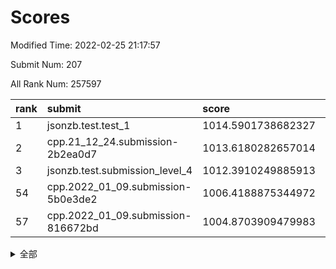 # Scores

Modified Time: 2022-02-25 21:17:57

Submit Num: 207

All Rank Num: 257597

| rank |               submit               |       score        |       sigma        | pk_num |
| :--- | :--------------------------------- | :----------------- | :----------------- | :----- |
| 1    | jsonzb.test.test_1                 | 1014.5901738682327 | 0.8772443069696314 | 4982   |
| 2    | cpp.21_12_24.submission-2b2ea0d7   | 1013.6180282657014 | 0.8056843393242763 | 4975   |
| 3    | jsonzb.test.submission_level_4     | 1012.3910249885913 | 0.7837374343981781 | 4978   |
| 54   | cpp.2022_01_09.submission-5b0e3de2 | 1006.4188875344972 | 0.7213633294880029 | 4974   |
| 57   | cpp.2022_01_09.submission-816672bd | 1004.8703909479983 | 0.7118413545769668 | 4983   |


<details>
<summary>全部</summary>

| rank |                 submit                 |       score        |       sigma        | pk_num |
| :--- | :------------------------------------- | :----------------- | :----------------- | :----- |
| 1    | jsonzb.test.test_1                     | 1014.5901738682327 | 0.8772443069696314 | 4982   |
| 2    | cpp.21_12_24.submission-2b2ea0d7       | 1013.6180282657014 | 0.8056843393242763 | 4975   |
| 3    | jsonzb.test.submission_level_4         | 1012.3910249885913 | 0.7837374343981781 | 4978   |
| 4    | gobigger.level_3.submission_level_3_24 | 1012.3207859731037 | 0.7687197411072487 | 4980   |
| 5    | gobigger.level_3.submission_level_3_8  | 1011.7594086767756 | 0.7547829841998992 | 4983   |
| 6    | gobigger.level_3.submission_level_3_31 | 1011.698018316252  | 0.7811530563750563 | 4974   |
| 7    | gobigger.level_3.submission_level_3_12 | 1011.5005076833073 | 0.7749539419111878 | 4978   |
| 8    | gobigger.level_3.submission_level_3_4  | 1011.2543970662363 | 0.7921814468290399 | 4974   |
| 9    | gobigger.level_3.submission_level_3_48 | 1010.8526848596131 | 0.7562767151870206 | 4980   |
| 10   | gobigger.level_3.submission_level_3_35 | 1010.7635043934429 | 0.7788006094910751 | 4977   |
| 11   | gobigger.level_3.submission_level_3_20 | 1010.7404835754423 | 0.7457411105383458 | 4979   |
| 12   | gobigger.level_3.submission_level_3_49 | 1010.723630700821  | 0.746572164184044  | 4974   |
| 13   | gobigger.level_3.submission_level_3_44 | 1010.6819056215218 | 0.768678542730312  | 4978   |
| 14   | gobigger.level_3.submission_level_3_38 | 1010.5882718140693 | 0.7587255759677506 | 4979   |
| 15   | gobigger.level_3.submission_level_3_2  | 1010.4860863839712 | 0.7715464206451025 | 4978   |
| 16   | gobigger.level_3.submission_level_3_39 | 1010.4744975439758 | 0.7616029766849197 | 4980   |
| 17   | gobigger.level_3.submission_level_3_27 | 1010.4374183668241 | 0.7746852022219596 | 4978   |
| 18   | gobigger.level_3.submission_level_3_29 | 1010.3294203127501 | 0.7538115027333929 | 4980   |
| 19   | gobigger.level_3.submission_level_3_9  | 1010.2628871169336 | 0.7858383946392172 | 4980   |
| 20   | gobigger.level_3.submission_level_3_45 | 1010.2545601081036 | 0.778031341121612  | 4983   |
| 21   | gobigger.level_3.submission_level_3_41 | 1010.2080602619737 | 0.7673873620399561 | 4981   |
| 22   | gobigger.level_3.submission_level_3_25 | 1010.1662933596549 | 0.7483882148588288 | 4977   |
| 23   | gobigger.level_3.submission_level_3_0  | 1010.1136345779494 | 0.7701070354996257 | 4979   |
| 24   | gobigger.level_3.submission_level_3_18 | 1010.0963344111518 | 0.7427136073322715 | 4983   |
| 25   | gobigger.level_3.submission_level_3_30 | 1009.9597727761485 | 0.766906811747028  | 4981   |
| 26   | gobigger.level_3.submission_level_3_3  | 1009.9522934781121 | 0.783724550550306  | 4975   |
| 27   | gobigger.level_3.submission_level_3_26 | 1009.9512106776959 | 0.7520838805063392 | 4975   |
| 28   | gobigger.level_3.submission_level_3_14 | 1009.9420832632271 | 0.7513881279796732 | 4977   |
| 29   | gobigger.level_3.submission_level_3_13 | 1009.9230787153739 | 0.7528205235716277 | 4980   |
| 30   | gobigger.level_3.submission_level_3_5  | 1009.8994526351848 | 0.7663659373048497 | 4978   |
| 31   | gobigger.level_3.submission_level_3_47 | 1009.8692644650174 | 0.765191174965139  | 4979   |
| 32   | gobigger.level_3.submission_level_3_17 | 1009.7734501356105 | 0.7580988343769571 | 4983   |
| 33   | gobigger.level_3.submission_level_3_33 | 1009.69930515372   | 0.7429236721575092 | 4979   |
| 34   | gobigger.level_3.submission_level_3_21 | 1009.6837168312335 | 0.7440993257688971 | 4977   |
| 35   | gobigger.level_3.submission_level_3_37 | 1009.6401405787879 | 0.7411292085962665 | 4974   |
| 36   | gobigger.level_3.submission_level_3_28 | 1009.6288392302226 | 0.7466168001267987 | 4978   |
| 37   | gobigger.level_3.submission_level_3_40 | 1009.5386939871745 | 0.7442421418397085 | 4980   |
| 38   | gobigger.level_3.submission_level_3_43 | 1009.5305090787613 | 0.7513516492582091 | 4980   |
| 39   | gobigger.level_3.submission_level_3_46 | 1009.4537868296592 | 0.7595747414465511 | 4982   |
| 40   | gobigger.level_3.submission_level_3_11 | 1009.4340533815241 | 0.7484372620915639 | 4977   |
| 41   | gobigger.level_3.submission_level_3_32 | 1009.334457632338  | 0.7259492369766422 | 4977   |
| 42   | gobigger.level_3.submission_level_3_19 | 1009.2108394976609 | 0.7380164728835894 | 4980   |
| 43   | gobigger.level_3.submission_level_3_1  | 1009.1763853245783 | 0.7407297988581961 | 4976   |
| 44   | gobigger.level_3.submission_level_3_34 | 1009.1637469080217 | 0.7642526513980198 | 4974   |
| 45   | gobigger.level_3.submission_level_3_6  | 1009.1211589056134 | 0.7589215263989902 | 4981   |
| 46   | gobigger.level_3.submission_level_3_23 | 1009.066417128766  | 0.748725729027857  | 4979   |
| 47   | gobigger.level_3.submission_level_3_16 | 1009.0107222051679 | 0.7546949004972033 | 4979   |
| 48   | gobigger.level_3.submission_level_3_22 | 1009.0106454515071 | 0.7500293081040281 | 4974   |
| 49   | gobigger.level_3.submission_level_3_10 | 1008.9771582166801 | 0.7338244504521991 | 4980   |
| 50   | gobigger.level_3.submission_level_3_36 | 1008.9562534748683 | 0.7670290883535172 | 4982   |
| 51   | gobigger.level_3.submission_level_3_7  | 1008.8494971051866 | 0.7441133040872683 | 4973   |
| 52   | gobigger.level_3.submission_level_3_15 | 1008.2335724930264 | 0.7392417415099097 | 4979   |
| 53   | gobigger.level_3.submission_level_3_42 | 1007.9804454296021 | 0.740457685870339  | 4975   |
| 54   | cpp.2022_01_09.submission-5b0e3de2     | 1006.4188875344972 | 0.7213633294880029 | 4974   |
| 55   | gobigger.level_1.submission_level_1_24 | 1005.4156075292555 | 0.7097107843567326 | 4978   |
| 56   | gobigger.level_1.submission_level_1_1  | 1004.9017346782564 | 0.743448365607807  | 4978   |
| 57   | cpp.2022_01_09.submission-816672bd     | 1004.8703909479983 | 0.7118413545769668 | 4983   |
| 58   | gobigger.level_1.submission_level_1_31 | 1004.6815159459094 | 0.7189557090930908 | 4976   |
| 59   | gobigger.level_1.submission_level_1_13 | 1004.4485550054106 | 0.720052116687135  | 4980   |
| 60   | gobigger.level_1.submission_level_1_35 | 1004.3330402894643 | 0.7161839692371662 | 4980   |
| 61   | gobigger.level_1.submission_level_1_5  | 1004.3203706871204 | 0.7135772656445581 | 4982   |
| 62   | gobigger.level_1.submission_level_1_17 | 1004.2019207528812 | 0.7201992623434693 | 4983   |
| 63   | gobigger.level_1.submission_level_1_45 | 1004.0969602899806 | 0.7250793766887434 | 4974   |
| 64   | gobigger.level_1.submission_level_1_32 | 1004.0385398616705 | 0.7241230796033467 | 4973   |
| 65   | gobigger.level_1.submission_level_1_27 | 1003.9839939713986 | 0.7182463369834124 | 4984   |
| 66   | gobigger.level_1.submission_level_1_22 | 1003.914976678098  | 0.7169782499378834 | 4975   |
| 67   | gobigger.level_1.submission_level_1_10 | 1003.8973052350918 | 0.7322094521697606 | 4979   |
| 68   | gobigger.level_1.submission_level_1_16 | 1003.8088294803232 | 0.7304755587605549 | 4974   |
| 69   | gobigger.level_1.submission_level_1_4  | 1003.8075357041421 | 0.7396898033430171 | 4981   |
| 70   | gobigger.level_1.submission_level_1_37 | 1003.7495491522886 | 0.7309513596566493 | 4975   |
| 71   | gobigger.level_1.submission_level_1_18 | 1003.7314852694728 | 0.7187768593160971 | 4980   |
| 72   | gobigger.level_1.submission_level_1_19 | 1003.6625181600746 | 0.7284704690982462 | 4975   |
| 73   | gobigger.level_1.submission_level_1_14 | 1003.618197485395  | 0.7205437532352916 | 4981   |
| 74   | gobigger.level_1.submission_level_1_39 | 1003.4940531410234 | 0.7273227813439131 | 4975   |
| 75   | gobigger.level_1.submission_level_1_12 | 1003.4601733821461 | 0.7135723656776615 | 4975   |
| 76   | gobigger.level_1.submission_level_1_36 | 1003.4509552430928 | 0.7279499933721609 | 4977   |
| 77   | gobigger.level_1.submission_level_1_49 | 1003.3340802162963 | 0.7121392589551934 | 4971   |
| 78   | gobigger.level_1.submission_level_1_38 | 1003.1560150196331 | 0.7212871753122733 | 4976   |
| 79   | gobigger.level_1.submission_level_1_43 | 1003.0774476044584 | 0.7141718048134463 | 4976   |
| 80   | gobigger.level_1.submission_level_1_11 | 1003.0759257528206 | 0.7235145964259164 | 4980   |
| 81   | gobigger.level_1.submission_level_1_40 | 1003.0731719474677 | 0.7176756452680719 | 4978   |
| 82   | gobigger.level_1.submission_level_1_26 | 1003.0253427682467 | 0.7118060902407002 | 4979   |
| 83   | gobigger.level_1.submission_level_1_2  | 1002.9923161692908 | 0.713954142465599  | 4978   |
| 84   | gobigger.level_1.submission_level_1_3  | 1002.9674254154502 | 0.7152474579289672 | 4978   |
| 85   | gobigger.level_1.submission_level_1_25 | 1002.9496759261599 | 0.7051352691959384 | 4974   |
| 86   | gobigger.level_1.submission_level_1_23 | 1002.9290369973584 | 0.7292364144542632 | 4980   |
| 87   | gobigger.level_1.submission_level_1_46 | 1002.685039743265  | 0.7156986512452352 | 4976   |
| 88   | gobigger.level_1.submission_level_1_7  | 1002.6183947836972 | 0.7132073514365573 | 4978   |
| 89   | gobigger.level_1.submission_level_1_6  | 1002.613359769388  | 0.7195657967261765 | 4979   |
| 90   | gobigger.level_1.submission_level_1_20 | 1002.577366829151  | 0.7141439221951192 | 4979   |
| 91   | gobigger.level_1.submission_level_1_29 | 1002.5672797660319 | 0.7207858317578877 | 4982   |
| 92   | gobigger.level_1.submission_level_1_34 | 1002.5494493718769 | 0.7219073416927545 | 4976   |
| 93   | gobigger.level_1.submission_level_1_21 | 1002.5044010813784 | 0.7200092879643428 | 4974   |
| 94   | gobigger.level_1.submission_level_1_33 | 1002.498896687027  | 0.7169303847002176 | 4980   |
| 95   | gobigger.level_1.submission_level_1_28 | 1002.4227777341455 | 0.7132507290986965 | 4981   |
| 96   | gobigger.level_1.submission_level_1_0  | 1002.3577001765372 | 0.704537816543698  | 4981   |
| 97   | gobigger.level_1.submission_level_1_48 | 1002.3568500925228 | 0.7138499324781261 | 4972   |
| 98   | gobigger.level_1.submission_level_1_47 | 1002.3122426108459 | 0.7202532836946016 | 4975   |
| 99   | gobigger.level_1.submission_level_1_41 | 1002.3045275913697 | 0.7068778032988435 | 4972   |
| 100  | gobigger.level_1.submission_level_1_30 | 1002.2520943206869 | 0.7082767715012861 | 4975   |
| 101  | gobigger.level_1.submission_level_1_15 | 1002.1900450550623 | 0.7071293831493484 | 4978   |
| 102  | gobigger.level_1.submission_level_1_8  | 1002.1722173606972 | 0.7075578686236471 | 4976   |
| 103  | gobigger.level_1.submission_level_1_44 | 1002.1610807203572 | 0.7132163378754988 | 4974   |
| 104  | gobigger.level_1.submission_level_1_42 | 1001.8377934147724 | 0.7122963228255517 | 4974   |
| 105  | gobigger.level_1.submission_level_1_9  | 1001.8027493401146 | 0.7126786335627494 | 4975   |
| 106  | gobigger.random.submission_random_19   | 997.5736453040604  | 0.7161659610214016 | 4977   |
| 107  | gobigger.random.submission_random_8    | 997.5691714074579  | 0.7088891315686623 | 4972   |
| 108  | gobigger.random.submission_random_10   | 996.9316270529184  | 0.7145828096002632 | 4977   |
| 109  | gobigger.random.submission_random_45   | 996.8972089159317  | 0.7012121794297085 | 4977   |
| 110  | gobigger.random.submission_random_44   | 996.871876224499   | 0.6941589784700588 | 4978   |
| 111  | gobigger.random.submission_random_32   | 996.8363185738006  | 0.7078264145056231 | 4976   |
| 112  | gobigger.random.submission_random_28   | 996.7631838884768  | 0.7132716733299826 | 4975   |
| 113  | gobigger.random.submission_random_48   | 996.7002170746068  | 0.7164836944469907 | 4975   |
| 114  | gobigger.random.submission_random_42   | 996.6152373047494  | 0.6992455199193564 | 4974   |
| 115  | gobigger.random.submission_random_41   | 996.5811090736431  | 0.7122889236739224 | 4981   |
| 116  | gobigger.random.submission_random_49   | 996.5798799149111  | 0.7065326202675893 | 4979   |
| 117  | gobigger.random.submission_random_6    | 996.5192013718145  | 0.7021501671275908 | 4976   |
| 118  | gobigger.random.submission_random_2    | 996.4063104609247  | 0.7142354876881566 | 4978   |
| 119  | gobigger.random.submission_random_14   | 996.3812561275158  | 0.7172449104889068 | 4978   |
| 120  | gobigger.random.submission_random_38   | 996.363697660118   | 0.7160194389223261 | 4974   |
| 121  | gobigger.random.submission_random_15   | 996.273148208686   | 0.7165000621945579 | 4977   |
| 122  | gobigger.random.submission_random_18   | 996.2587605098987  | 0.7079022340633558 | 4983   |
| 123  | gobigger.random.submission_random_33   | 996.1483988772749  | 0.71145753081043   | 4978   |
| 124  | gobigger.random.submission_random_16   | 996.1458239972907  | 0.716614829383951  | 4979   |
| 125  | gobigger.random.submission_random_3    | 996.1295120355634  | 0.7129482815146391 | 4977   |
| 126  | gobigger.random.submission_random_43   | 996.0597495700708  | 0.7148986473783863 | 4976   |
| 127  | gobigger.random.submission_random_12   | 996.0368262961504  | 0.701826314888193  | 4978   |
| 128  | gobigger.random.submission_random_46   | 996.0017305439836  | 0.7062777849687003 | 4973   |
| 129  | gobigger.random.submission_random_27   | 995.9840236428665  | 0.719316738759213  | 4976   |
| 130  | gobigger.random.submission_random_0    | 995.9103784581223  | 0.7076537885902576 | 4974   |
| 131  | gobigger.random.submission_random_36   | 995.8858491673149  | 0.7145600386907214 | 4976   |
| 132  | gobigger.random.submission_random_31   | 995.8811750762651  | 0.7055376377046005 | 4974   |
| 133  | gobigger.random.submission_random_11   | 995.8720966711772  | 0.692240605461301  | 4978   |
| 134  | gobigger.random.submission_random_35   | 995.832776343337   | 0.7076694318257927 | 4979   |
| 135  | gobigger.random.submission_random_4    | 995.8326102983507  | 0.7211813041830222 | 4975   |
| 136  | gobigger.random.submission_random_21   | 995.8168610111737  | 0.7158083298200226 | 4978   |
| 137  | gobigger.random.submission_random_9    | 995.7922893197143  | 0.7140451949938874 | 4981   |
| 138  | gobigger.random.submission_random_39   | 995.7320569500855  | 0.7063110967526133 | 4978   |
| 139  | gobigger.random.submission_random_29   | 995.6985037072556  | 0.7062943631944393 | 4981   |
| 140  | gobigger.random.submission_random_40   | 995.6233081522886  | 0.7185460368896003 | 4979   |
| 141  | gobigger.random.submission_random_23   | 995.5690966312026  | 0.7040846319177876 | 4975   |
| 142  | gobigger.random.submission_random_47   | 995.5295071636583  | 0.7053682777085895 | 4983   |
| 143  | gobigger.random.submission_random_22   | 995.4977900980041  | 0.7259407188949303 | 4976   |
| 144  | gobigger.random.submission_random_34   | 995.4147941011122  | 0.7109792923052203 | 4974   |
| 145  | gobigger.random.submission_random_5    | 995.3725964636452  | 0.7055506371148854 | 4977   |
| 146  | gobigger.random.submission_random_20   | 995.2848832679415  | 0.7019466473217535 | 4980   |
| 147  | gobigger.random.submission_random_37   | 995.092415047466   | 0.7109892305451687 | 4975   |
| 148  | gobigger.random.submission_random_17   | 995.0423135643506  | 0.7148857410645245 | 4976   |
| 149  | gobigger.random.submission_random_26   | 995.0098145050326  | 0.7202031758768347 | 4980   |
| 150  | gobigger.random.submission_random_1    | 994.8153285866774  | 0.7153357195698508 | 4982   |
| 151  | gobigger.level_2.submission_level_2_28 | 994.6383572068319  | 0.7298622473108164 | 4981   |
| 152  | gobigger.random.submission_random_25   | 994.6116890632404  | 0.7110051377064964 | 4982   |
| 153  | gobigger.level_2.submission_level_2_23 | 994.5157616435863  | 0.7253961488105362 | 4981   |
| 154  | gobigger.random.submission_random_30   | 994.5040754467905  | 0.7035612607835464 | 4975   |
| 155  | gobigger.random.submission_random_7    | 994.4739188689254  | 0.7181283567111059 | 4976   |
| 156  | gobigger.random.submission_random_13   | 994.4061598059429  | 0.7143801688917423 | 4976   |
| 157  | gobigger.random.submission_random_24   | 994.390505737058   | 0.7359827881256931 | 4976   |
| 158  | gobigger.level_2.submission_level_2_29 | 994.2871463073385  | 0.718740464756104  | 4976   |
| 159  | gobigger.level_2.submission_level_2_22 | 994.1583304487446  | 0.7339177910684407 | 4977   |
| 160  | gobigger.level_2.submission_level_2_12 | 994.1489859425753  | 0.7389521451549947 | 4978   |
| 161  | gobigger.level_2.submission_level_2_4  | 994.0032739756739  | 0.7367629727257548 | 4974   |
| 162  | gobigger.level_2.submission_level_2_37 | 993.8157096460848  | 0.7336210197411299 | 4981   |
| 163  | gobigger.level_2.submission_level_2_44 | 993.7685799724487  | 0.7343453674563916 | 4981   |
| 164  | gobigger.level_2.submission_level_2_2  | 993.5026365943762  | 0.7539148493766409 | 4978   |
| 165  | gobigger.level_2.submission_level_2_8  | 993.3735667294382  | 0.7293021971483236 | 4980   |
| 166  | gobigger.level_2.submission_level_2_36 | 993.3437488601204  | 0.7281494748370839 | 4979   |
| 167  | gobigger.level_2.submission_level_2_39 | 993.0680579186603  | 0.7347947978932272 | 4977   |
| 168  | gobigger.level_2.submission_level_2_1  | 992.7727381958016  | 0.7555349093194214 | 4980   |
| 169  | gobigger.level_2.submission_level_2_41 | 992.757810400773   | 0.7576750098369168 | 4978   |
| 170  | gobigger.level_2.submission_level_2_11 | 992.6396480807939  | 0.7387805646579515 | 4984   |
| 171  | gobigger.level_2.submission_level_2_20 | 992.5940906649303  | 0.7446153636826204 | 4978   |
| 172  | gobigger.level_2.submission_level_2_49 | 992.4036586783021  | 0.731465690094719  | 4973   |
| 173  | gobigger.level_2.submission_level_2_5  | 992.3694035227635  | 0.7398901138442208 | 4978   |
| 174  | gobigger.level_2.submission_level_2_42 | 992.3382472398807  | 0.747260750598249  | 4978   |
| 175  | gobigger.level_2.submission_level_2_10 | 992.290615958904   | 0.7421035103310019 | 4977   |
| 176  | gobigger.level_2.submission_level_2_30 | 992.2371303621671  | 0.7469369238594223 | 4981   |
| 177  | gobigger.level_2.submission_level_2_0  | 992.2181547111846  | 0.7557258041469576 | 4976   |
| 178  | gobigger.level_2.submission_level_2_40 | 992.1853404282488  | 0.755882978232035  | 4982   |
| 179  | gobigger.level_2.submission_level_2_7  | 992.1583208833954  | 0.7374314724353831 | 4982   |
| 180  | gobigger.level_2.submission_level_2_25 | 992.1501585602214  | 0.7781882262347242 | 4979   |
| 181  | gobigger.level_2.submission_level_2_21 | 992.0732163860648  | 0.7554673337677031 | 4975   |
| 182  | gobigger.level_2.submission_level_2_16 | 991.9718598744215  | 0.7332414721013011 | 4974   |
| 183  | gobigger.level_2.submission_level_2_46 | 991.907641844786   | 0.7520618008307285 | 4980   |
| 184  | gobigger.level_2.submission_level_2_27 | 991.814479800742   | 0.7584812361179147 | 4977   |
| 185  | gobigger.level_2.submission_level_2_18 | 991.7907188661205  | 0.7593004417154873 | 4976   |
| 186  | gobigger.level_2.submission_level_2_32 | 991.7630573489715  | 0.7453904397483021 | 4981   |
| 187  | gobigger.level_2.submission_level_2_9  | 991.7399708693573  | 0.7642017570682306 | 4979   |
| 188  | gobigger.level_2.submission_level_2_14 | 991.6594191369207  | 0.7595500865284176 | 4976   |
| 189  | gobigger.level_2.submission_level_2_34 | 991.6260931222555  | 0.7457709505717106 | 4978   |
| 190  | gobigger.level_2.submission_level_2_6  | 991.5715176925027  | 0.7461814326653192 | 4981   |
| 191  | gobigger.level_2.submission_level_2_48 | 991.5069389046964  | 0.753835585748569  | 4974   |
| 192  | gobigger.level_2.submission_level_2_33 | 991.4572190427183  | 0.7434302048794637 | 4979   |
| 193  | gobigger.level_2.submission_level_2_35 | 991.3752774920462  | 0.7802010034335813 | 4975   |
| 194  | gobigger.level_2.submission_level_2_38 | 991.3106935083922  | 0.7487894380440523 | 4977   |
| 195  | gobigger.level_2.submission_level_2_45 | 991.2869347749876  | 0.7599886353417228 | 4974   |
| 196  | gobigger.level_2.submission_level_2_24 | 991.0363825758977  | 0.744249093178076  | 4976   |
| 197  | gobigger.level_2.submission_level_2_26 | 990.9326089858628  | 0.7559333259293827 | 4979   |
| 198  | gobigger.level_2.submission_level_2_17 | 990.8929862606856  | 0.7698196695018307 | 4974   |
| 199  | gobigger.level_2.submission_level_2_15 | 990.7704904957214  | 0.74937829872311   | 4977   |
| 200  | gobigger.level_2.submission_level_2_43 | 990.6709299853661  | 0.748848276661641  | 4977   |
| 201  | gobigger.level_2.submission_level_2_13 | 990.6448381844439  | 0.7613271466955981 | 4982   |
| 202  | gobigger.level_2.submission_level_2_31 | 990.5029318672766  | 0.7460486178274176 | 4979   |
| 203  | gobigger.level_2.submission_level_2_3  | 990.5002429765324  | 0.7797841910626562 | 4973   |
| 204  | gobigger.level_2.submission_level_2_19 | 990.0942183291393  | 0.7755856577818651 | 4980   |
| 205  | gobigger.level_2.submission_level_2_47 | 990.0302189899247  | 0.7811070442406627 | 4979   |
| 206  | gobigger.none.submission_none_0        | 977.6117358313077  | 1.374481476716359  | 4978   |
| 207  | gobigger.none.submission_none_1        | 976.8019060890142  | 1.3657321131361535 | 4979   |

</details>